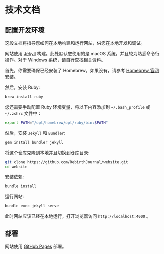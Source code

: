 # 技术文档

## 配置开发环境

这段文档将指导您如何在本地构建和运行网站，供您在本地开发和调试。

网站使用 [Jekyll](https://jekyllrb.com/) 构建。此处默认您使用的是 macOS 系统，并且较为熟悉命令行操作。对于 Windows 系统，请自行查找相关资料。

首先，你需要确保已经安装了 Homebrew，如果没有，请参考 [Homebrew 官网](https://brew.sh/) 安装。

然后，安装 Ruby:

```bash
brew install ruby
```

您还需要手动配置 Ruby 环境变量，将以下内容添加到 `~/.bash_profile` 或 `~/.zshrc` 文件中：

```bash
export PATH="/opt/homebrew/opt/ruby/bin:$PATH"
```

然后，安装 `Jekyll` 和 `Bundler`:

```bash
gem install bundler jekyll
```

将这个仓库克隆到本地并且切换到仓库目录:

```bash
git clone https://github.com/RebirthJournal/website.git
cd website
```

安装依赖:

```bash
bundle install
```

运行网站:

```bash
bundle exec jekyll serve
```

此时网站应该已经在本地运行，打开浏览器访问 `http://localhost:4000` 。

## 部署

网站使用 [GitHub Pages](https://pages.github.com/) 部署。
